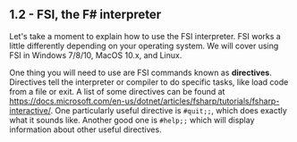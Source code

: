 ## 1.2 - FSI, the F# interpreter

Let's take a moment to explain how to use the FSI interpreter. FSI 
works a little differently depending on your operating system. We will cover 
using FSI in Windows 7/8/10, MacOS 10.x, and Linux.

One thing you will need to use are FSI commands known as **directives**. 
Directives tell the interpreter or compiler to do specific tasks, like load 
code from a file or exit. A list of some directives can be found at 
https://docs.microsoft.com/en-us/dotnet/articles/fsharp/tutorials/fsharp-interactive/. One particularly
useful directive is `#quit;;`, which does exactly what it sounds like. Another good one is `#help;;` which
will display information about other useful directives.
